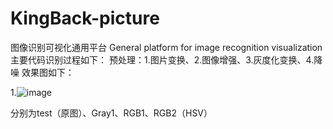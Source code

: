# KingBack-picture
 图像识别可视化通用平台 General platform for image recognition visualization
主要代码识别过程如下：
预处理：1.图片变换、2.图像增强、3.灰度化变换、4.降噪
效果图如下：


1.![image](https://user-images.githubusercontent.com/115970071/226175767-37823457-125c-4258-bd4b-6e9a2bf0c1dd.png)



分别为test（原图）、Gray1、RGB1、RGB2（HSV）
